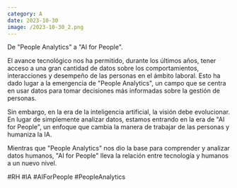 ```yaml
--- 
category: A 
date: 2023-10-30 
image: /2023-10-30_2.png 
--- 
```


De "People Analytics" a "AI for People". 

El avance tecnológico nos ha permitido, durante los últimos años, tener acceso a una gran cantidad de datos sobre los comportamientos, interacciones y desempeño de las personas en el ámbito laboral. Esto ha dado lugar a la emergencia de "People Analytics", un campo que se centra en usar datos para tomar decisiones más informadas sobre la gestión de personas.

Sin embargo, en la era de la inteligencia artificial, la visión debe evolucionar. En lugar de simplemente analizar datos, estamos entrando en la era de "AI for People", un enfoque que cambia la manera de trabajar de las personas y humaniza la IA.

Mientras que "People Analytics" nos dio la base para comprender y analizar datos humanos, "AI for People" lleva la relación entre tecnología y humanos a un nuevo nivel. 

#RH #IA #AIForPeople #PeopleAnalytics